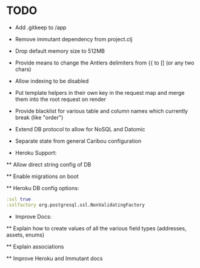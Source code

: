 # TODO

* Add .gitkeep to /app

* Remove immutant dependency from project.clj

* Drop default memory size to 512MB

* Provide means to change the Antlers delimiters from {{ to [[ (or any two chars)

* Allow indexing to be disabled

* Put template helpers in their own key in the request map and merge them into the root request on render

* Provide blacklist for various table and column names which currently break (like "order")

* Extend DB protocol to allow for NoSQL and Datomic

* Separate state from general Caribou configuration

* Heroku Support:  

** Allow direct string config of DB

** Enable migrations on boot

** Heroku DB config options:  

```clj
:ssl true
:sslfactory org.postgresql.ssl.NonValidatingFactory
```

* Improve Docs:

** Explain how to create values of all the various field types (addresses, assets, enums)

** Explain associations

** Improve Heroku and Immutant docs
